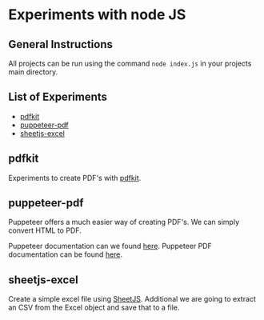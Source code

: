 # Experiments with node JS

## General  Instructions
All projects can be run using the command `node index.js` in your projects main directory.

## List of Experiments
- [pdfkit](#pdfkit)
- [puppeteer-pdf](#puppeteer-pdf)
- [sheetjs-excel](#sheetjs-excel)

## pdfkit
Experiments to create PDF's with 
<a href="https://www.npmjs.com/package/pdfkit" target="_blank">pdfkit</a>.

## puppeteer-pdf
Puppeteer offers a much easier way of creating PDF's. We can simply convert HTML to PDF.

Puppeteer documentation can we found <a href="https://developers.google.com/web/tools/puppeteer/get-started" target="_blank">here</a>.
Puppeteer PDF documentation can be found <a href="https://pptr.dev/#?product=Puppeteer&version=v2.0.0&show=api-pagepdfoptions" target="_blank">here</a>.

## sheetjs-excel
Create a simple excel file using <a href="https://docs.sheetjs.com/" target="_blank">SheetJS</a>.
Additional we are going to extract an CSV from the Excel object and save that to a file. 